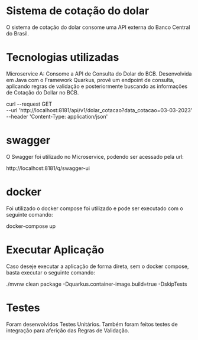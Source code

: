 # Sistema de cotação do dolar

O sistema de cotação do dolar consome uma API externa do Banco Central do Brasil. 

# Tecnologias utilizadas

Microservice A: Consome a API de Consulta do Dolar do BCB. Desenvolvida em Java com o Framework Quarkus, provê um endpoint de consulta, aplicando regras de validação e posteriormente buscando
as informações de Cotação do Dollar no BCB.

curl --request GET \
  --url 'http://localhost:8181/api/v1/dolar_cotacao?data_cotacao=03-03-2023' \
  --header 'Content-Type: application/json'  
  
# swagger

O Swagger foi utilizado no Microservice, podendo ser acessado pela url:

http://localhost:8181/q/swagger-ui

# docker

Foi utilizado o docker compose foi utilizado e pode ser executado com o seguinte comando:

docker-compose up

# Executar Aplicação

Caso deseje executar a aplicação de forma direta, sem o docker compose, basta executar o seguinte comando:

./mvnw clean package -Dquarkus.container-image.build=true -DskipTests

# Testes

Foram desenvolvidos Testes Unitários.
Também foram feitos testes de integração para aferição das Regras de Validação.
